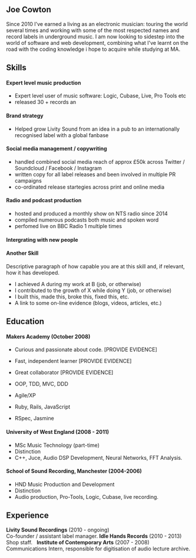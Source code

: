 ## Joe Cowton

Since 2010 I’ve earned a living as an electronic musician: touring the world several times and working with some of the most respected names and record labels in underground music. I am now looking to sidestep into the world of software and web development, combining what I've learnt on the road with the coding knowledge i hope to acquire while studying at MA.

## Skills

#### Expert level music production

- Expert level user of music software: Logic, Cubase, Live, Pro Tools etc
- released 30 + records an

#### Brand strategy

- Helped grow Livity Sound from an idea in a pub to an internationally recognised label with a global fanbase


#### Social media management / copywriting

- handled combined social media reach of approx £50k across Twitter / Soundcloud / Facebook / Instagram
- written copy for all label releases and been involved in multiple PR campaigns
- co-ordinated release startegies across print and online media

#### Radio and podcast production

- hosted and produced a monthly show on NTS radio since 2014
- compiled numerous podcasts both music and spoken word
- perfomed live on BBC Radio 1 multiple times

#### Intergrating with new people


#### Another Skill

Descriptive paragraph of how capable you are at this skill and, if relevant, how it has developed.

- I achieved A during my work at B (job, or otherwise)
- I contributed to the growth of X while doing Y (job, or otherwise)
- I built this, made this, broke this, fixed this, etc.
- A link to some on-line evidence (blogs, videos, articles, etc.)

## Education

#### Makers Academy (October 2008)

- Curious and passionate about code. [PROVIDE EVIDENCE]
- Fast, independent learner [PROVIDE EVIDENCE]
- Great collaborator [PROVIDE EVIDENCE]

- OOP, TDD, MVC, DDD
- Agile/XP
- Ruby, Rails, JavaScript
- RSpec, Jasmine

#### University of West England (2008 - 2011)

- MSc Music Technology (part-time)
- Distinction
- C++, Juce, Audio DSP Development, Neural Networks, FFT Analysis.

#### School of Sound Recording, Manchester (2004-2006)

- HND Music Production and Development
- Distinction
- Audio production, Pro-Tools, Logic, Cubase, live recording.

## Experience

**Livity Sound Recordings** (2010 - ongoing)    
Co-founder / assistant label manager.
**Idle Hands Records** (2010 - 2013)   
Shop staff.  
**Institute of Contemporary Arts** (2007 - 2008)
Communications Intern, responsible for digitisation of audio lecture archive.
